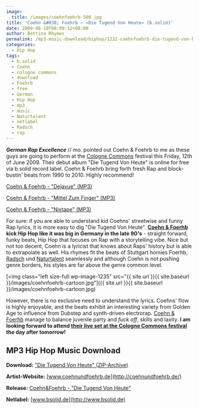 ```yaml
---
image:
  title: /images/coehnfoehrb-500.jpg
title: 'Coehn &#038; Foehrb – »Die Tugend Von Heute« (b.solid)'
date: 2009-06-10T08:09:12+00:00
author: Bettina Rhymes
permalink: /mp3-music-download/hiphop/1232-coehnfoehrb-die-tugend-von-heute-bsolid
categories:
  - Hip Hop
tags:
  - b.solid
  - Coehn
  - cologne commons
  - download
  - Foehrb
  - free
  - German
  - Hip Hop
  - mp3
  - music
  - Naturtalent
  - netlabel
  - Radsch
  - rap
---
```

***German Rap Excellence*** // mo. pointed out Coehn & Foehrb to me as these guys are going to perform at the [Cologne Commons](http://cologne-commons.de/) festival this Friday, 12th of June 2009. Their debut album "Die Tugend Von Heute" is online for free via b.solid record label. Coehn & Foehrb bring forth fresh Rap and block-bustin' beats from 1990 to 2010. Highly recommend!

<a href="http://grandmasterrobo.sonicsquirrel.net/12rec/Phlow_Magazine/coehn-foehrb_dejavue.mp3" target="new">Coehn & Foehrb - "Dejavue" (MP3)</a>
  
<a href="http://grandmasterrobo.sonicsquirrel.net/12rec/Phlow_Magazine/coehn-foehrb_mittel_zum_finger.mp3" target="new">Coehn & Foehrb - "Mittel Zum Finger" (MP3)</a>
  
<a href="http://grandmasterrobo.sonicsquirrel.net/12rec/Phlow_Magazine/coehn-foehrb_nixtape.mp3" target="new">Coehn & Foehrb - "Nixtape" (MP3)</a>

<!--more-->

For sure: if you are able to understand kid Coehns' streetwise and funny Rap lyrics, it is more easy to dig "Die Tugend Von Heute". **[Coehn & Foerhb](http://coehnundfoehrb.de/) kick Hip Hop like it was big in Germany in the late 90's** - straight forward, funky beats, Hip Hop that focuses on Rap with a storytelling vibe. Nice but not too decent, Coehn is a lyricist that knows about Raps' history but is able to extrapolate as well. His rhymes fit the beats of Stuttgart homies Foerhb, [Radsch](http://www.myspace.com/radsch) und [Naturtalent](http://www.myspace.com/naturtalentbeatz) seamlessly and although Coehn is not pushing genre borders, his styles are far above the genre common level.

[<img class="left size-full wp-image-1235" src="{{ site.url }}{{ site.baseurl }}/images/coehnfoehrb-cartoon.jpg"]({{ site.url }}{{ site.baseurl }}/images/coehnfoehrb-cartoon.jpg)

However, there is no exclusive need to understand the lyrics. Coehns' flow is highly enjoyable, and the beats exhibit an interesting variety from Golden Age to influence from Dubstep and synth-driven electrorap. [Coehn & Foerhb](http://coehnundfoehrb.de/) manage to balance juvenile party and _fuck off_, skills and laxity. **I am looking forward to attend [their live set at the Cologne Commons festival](http://cologne-commons.de/musikfestival/134-programm-musikfestival-freitag) the day after tomorrow!**

## MP3 Hip Hop Music Download

**Download:** ["Die Tugend Von Heute" (ZIP-Archive)](http://bsolid.de/client_audios/coehn/(BSOLID.DE)_Coehn_und_Foehrb_-_Die_Tugend_von_Heute_LP_(2008)_mp3.zip)

**Artist-Website:** [www.coehnundfoehrb.de](http://coehnundfoehrb.de/)

**Release:** [Coehn&Foehrb - "Die Tugend Von Heute"](http://bsolid.de/coehn/media.html)

**Netlabel:** [www.bsolid.de](http://www.bsolid.de)